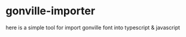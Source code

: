 # gonville-importer
here is a simple tool for import gonville font into typescript &amp; javascript 
